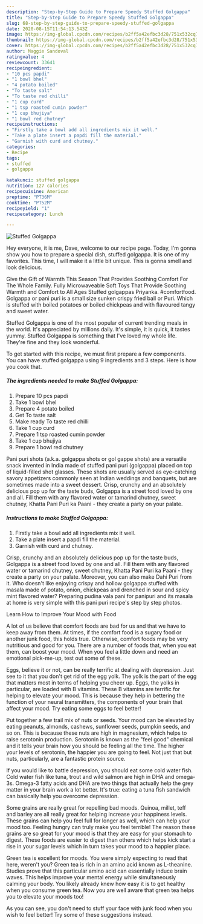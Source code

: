 ```yaml
---
description: "Step-by-Step Guide to Prepare Speedy Stuffed Golgappa"
title: "Step-by-Step Guide to Prepare Speedy Stuffed Golgappa"
slug: 68-step-by-step-guide-to-prepare-speedy-stuffed-golgappa
date: 2020-08-15T11:54:13.543Z
image: https://img-global.cpcdn.com/recipes/b2ff5a42efbc3d28/751x532cq70/stuffed-golgappa-recipe-main-photo.jpg
thumbnail: https://img-global.cpcdn.com/recipes/b2ff5a42efbc3d28/751x532cq70/stuffed-golgappa-recipe-main-photo.jpg
cover: https://img-global.cpcdn.com/recipes/b2ff5a42efbc3d28/751x532cq70/stuffed-golgappa-recipe-main-photo.jpg
author: Maggie Sandoval
ratingvalue: 4
reviewcount: 33641
recipeingredient:
- "10 pcs papdi"
- "1 bowl bhel"
- "4 potato boiled"
- "To taste salt"
- "To taste red chilli"
- "1 cup curd"
- "1 tsp roasted cumin powder"
- "1 cup bhujiya"
- "1 bowl red chutney"
recipeinstructions:
- "Firstly take a bowl add all ingredients mix it well."
- "Take a plate insert a papdi fill the material."
- "Garnish with curd and chutney."
categories:
- Recipe
tags:
- stuffed
- golgappa

katakunci: stuffed golgappa 
nutrition: 127 calories
recipecuisine: American
preptime: "PT36M"
cooktime: "PT52M"
recipeyield: "1"
recipecategory: Lunch

---
```



![Stuffed Golgappa](https://img-global.cpcdn.com/recipes/b2ff5a42efbc3d28/751x532cq70/stuffed-golgappa-recipe-main-photo.jpg)

Hey everyone, it is me, Dave, welcome to our recipe page. Today, I'm gonna show you how to prepare a special dish, stuffed golgappa. It is one of my favorites. This time, I will make it a little bit unique. This is gonna smell and look delicious.

Give the Gift of Warmth This Season That Provides Soothing Comfort For The Whole Family. Fully Microwaveable Soft Toys That Provide Soothing Warmth and Comfort to All Ages Stuffed golgappas Priyanka. #comfortfood. Golgappa or pani puri is a small size sunken crispy fried ball or Puri. Which is stuffed with boiled potatoes or boiled chickpeas and with flavoured tangy and sweet water.

Stuffed Golgappa is one of the most popular of current trending meals in the world. It's appreciated by millions daily. It's simple, it is quick, it tastes yummy. Stuffed Golgappa is something that I've loved my whole life. They're fine and they look wonderful.


To get started with this recipe, we must first prepare a few components. You can have stuffed golgappa using 9 ingredients and 3 steps. Here is how you cook that.

<!--inarticleads1-->

##### The ingredients needed to make Stuffed Golgappa:

1. Prepare 10 pcs papdi
1. Take 1 bowl bhel
1. Prepare 4 potato boiled
1. Get To taste salt
1. Make ready To taste red chilli
1. Take 1 cup curd
1. Prepare 1 tsp roasted cumin powder
1. Take 1 cup bhujiya
1. Prepare 1 bowl red chutney


Pani puri shots (a.k.a. golgappa shots or gol gappe shots) are a versatile snack invented in India made of stuffed pani puri (golgappa) placed on top of liquid-filled shot glasses. These shots are usually served as eye-catching savory appetizers commonly seen at Indian weddings and banquets, but are sometimes made into a sweet dessert. Crisp, crunchy and an absolutely delicious pop up for the taste buds, Golgappa is a street food loved by one and all. Fill them with any flavored water or tamarind chutney, sweet chutney, Khatta Pani Puri ka Paani - they create a party on your palate. 

<!--inarticleads2-->

##### Instructions to make Stuffed Golgappa:

1. Firstly take a bowl add all ingredients mix it well.
1. Take a plate insert a papdi fill the material.
1. Garnish with curd and chutney.


Crisp, crunchy and an absolutely delicious pop up for the taste buds, Golgappa is a street food loved by one and all. Fill them with any flavored water or tamarind chutney, sweet chutney, Khatta Pani Puri ka Paani - they create a party on your palate. Moreover, you can also make Dahi Puri from it. Who doesn&#39;t like enjoying crispy and hollow golgappa stuffed with masala made of potato, onion, chickpeas and drenched in sour and spicy mint flavored water? Preparing pudina vala pani for panipuri and its masala at home is very simple with this pani puri recipe&#39;s step by step photos. 

Learn How to Improve Your Mood with Food


A lot of us believe that comfort foods are bad for us and that we have to keep away from them. At times, if the comfort food is a sugary food or another junk food, this holds true. Otherwise, comfort foods may be very nutritious and good for you. There are a number of foods that, when you eat them, can boost your mood. When you feel a little down and need an emotional pick-me-up, test out some of these.

Eggs, believe it or not, can be really terrific at dealing with depression. Just see to it that you don't get rid of the egg yolk. The yolk is the part of the egg that matters most in terms of helping you cheer up. Eggs, the yolks in particular, are loaded with B vitamins. These B vitamins are terrific for helping to elevate your mood. This is because they help in bettering the function of your neural transmitters, the components of your brain that affect your mood. Try eating some eggs to feel better!

Put together a few trail mix of nuts or seeds. Your mood can be elevated by eating peanuts, almonds, cashews, sunflower seeds, pumpkin seeds, and so on. This is because these nuts are high in magnesium, which helps to raise serotonin production. Serotonin is known as the "feel good" chemical and it tells your brain how you should be feeling all the time. The higher your levels of serotonin, the happier you are going to feel. Not just that but nuts, particularly, are a fantastic protein source.

If you would like to battle depression, you should eat some cold water fish. Cold water fish like tuna, trout and wild salmon are high in DHA and omega-3s. Omega-3 fatty acids and DHA are two things that actually help the grey matter in your brain work a lot better. It's true: eating a tuna fish sandwich can basically help you overcome depression. 

Some grains are really great for repelling bad moods. Quinoa, millet, teff and barley are all really great for helping increase your happiness levels. These grains can help you feel full for longer as well, which can help your mood too. Feeling hungry can truly make you feel terrible! The reason these grains are so great for your mood is that they are easy for your stomach to digest. These foods are easier to digest than others which helps kick start a rise in your sugar levels which in turn takes your mood to a happier place.

Green tea is excellent for moods. You were simply expecting to read that here, weren't you? Green tea is rich in an amino acid known as L-theanine. Studies prove that this particular amino acid can essentially induce brain waves. This helps improve your mental energy while simultaneously calming your body. You likely already knew how easy it is to get healthy when you consume green tea. Now you are well aware that green tea helps you to elevate your moods too!

As you can see, you don't need to stuff your face with junk food when you wish to feel better! Try  some  of  these  suggestions  instead.


